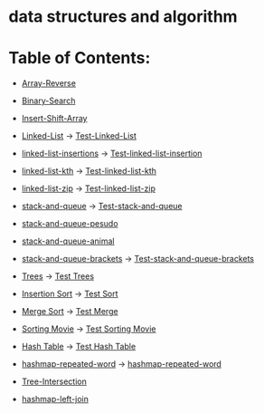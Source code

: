 # data structures and algorithm

# Table of Contents:

* [Array-Reverse](Array-Reverse)

* [Binary-Search](BinarySearch)

* [Insert-Shift-Array](InsertShiftArray)

* [Linked-List](linked-list) -> [Test-Linked-List](TestLinkedList)

* [linked-list-insertions](linked-list-insertions) -> [Test-linked-list-insertion](Test-linked-list-insertion)

* [linked-list-kth](linked-list-kth) -> [Test-linked-list-kth](TestLinkedList-kth)

* [linked-list-zip](linkedListZip) -> [Test-linked-list-zip](TestLinkedListZip)

* [stack-and-queue](stack-and-queue) -> [Test-stack-and-queue](TestStackandQueue)

* [stack-and-queue-pesudo](stack-queue-pseudo)

* [stack-and-queue-animal](stack-queue-animal-shelter)

* [stack-and-queue-brackets](stack-queue-brackets) -> [Test-stack-and-queue-brackets](TestStackQueueBracket)

* [Trees](trees) -> [Test Trees](TestTree)

* [Insertion Sort](insertion-sort) -> [Test Sort](TestSorting)

* [Merge Sort](insertion-sort) -> [Test Merge](TestSorting)

* [Sorting Movie](Sorting_Movie) -> [Test Sorting Movie](TestSortingMovie)

* [Hash Table](Hash-Table) -> [Test Hash Table](TestHashTable)

* [hashmap-repeated-word](hashmap-repeated-word) -> [hashmap-repeated-word](TestHashTable)

* [Tree-Intersection](Hash-Table/Tree-Intersection.md)

* [hashmap-left-join](Hash-Table/Hash-Table)
